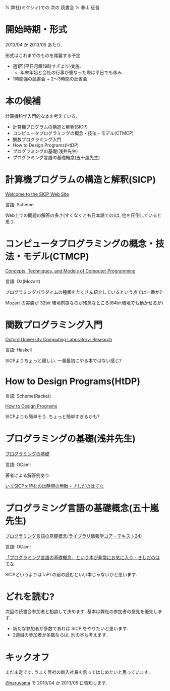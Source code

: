 % 弊社(ミクシィ)での 次の 読書会
% 春山 征吾

# 開始時期・形式

2013/04 か 2013/05 あたり.

形式はこれまでのものを踏襲する予定

* 週1回(平日月曜19時すぎより)実施.
    * 年末年始と会社の行事が重なった際は平日でも休み.
* 1時間強の読書会 + 2〜3時間の反省会.

# 本の候補

計算機科学入門的な本を考えている.

* 計算機プログラムの構造と解釈(SICP)
* コンピュータプログラミングの概念・技法・モデル(CTMCP)
* 関数プログラミング入門
* How to Design Programs(HtDP)
* プログラミングの基礎(浅井先生)
* プログラミング言語の基礎概念(五十嵐先生)

# 計算機プログラムの構造と解釈(SICP)

[Welcome to the SICP Web Site](http://mitpress.mit.edu/sicp/)

言語: Scheme

Web上での問題の解答の多さ(すくなくとも日本語での)は, 他を圧倒していると思う.

# コンピュータプログラミングの概念・技法・モデル(CTMCP)

[Concepts, Techniques, and Models of Computer Programming](http://www.info.ucl.ac.be/~pvr/book.html)

言語: Oz(Mozart)

プログラミングパラダイムの種類をたくさん紹介しているという点では一番か?

Mozart の実装が 32bit 環境前提なのが残念なところ(64bit環境でも動かせるが)

# 関数プログラミング入門

[Oxford University Computing Laboratory: Research](http://www.cs.ox.ac.uk/publications/books/functional/)

言語: Haskell

SICPよりちょっと難しい. 一番最初にやる本ではない感じ?

# How to Design Programs(HtDP)

言語: Scheme(Racket)

[How to Design Programs](http://www.htdp.org/)

SICPよりも簡単そう. ちょっと簡単すぎるかも?


# プログラミングの基礎(浅井先生)

[プログラミングの基礎](http://www.saiensu.co.jp/?page=book_details&ISBN=ISBN978-4-7819-1160-1)

言語: OCaml

著者による解答例あり.

[いまSICPを読むのは時間の無駄 - きしだのはてな](http://d.hatena.ne.jp/nowokay/20090321#1237617054)

# プログラミング言語の基礎概念(五十嵐先生)

[プログラミング言語の基礎概念(ライブラリ情報学コア・テキスト24)](http://www.sato.kuis.kyoto-u.ac.jp/~igarashi/CoPL/)

言語: OCaml

[「プログラミング言語の基礎概念」という本が非常にお気に入り - きしだのはてな](http://d.hatena.ne.jp/nowokay/20111221#1324440641)

SICPというよりはTaPLの前の読むといい本じゃないかと思います.

# どれを読む?

次回の読書会参加者と相談して決めます.
基本は弊社の参加者の意見を優先します.

* 新たな参加者が多数であれば SICP をやりたいと思います.
* 2週目の参加者が多数ならば, 別の本も考えます.

# キックオフ

まだ未定です. うまく弊社の新入社員を釣ってはじめたいと思っています.

[@haruyama](https://twitter.com/haruyama) で 2013/04 か 2013/05 に告知します.
